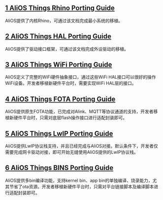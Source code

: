 ## [1 AliOS Things Rhino Porting Guide](https://github.com/alibaba/AliOS/wiki/AliOS-Things-Rhino-Porting-Guide)
AliOS提供了内核Rhino，可通过该文档完成最小系统的移植。
## [2 AliOS Things HAL Porting Guide](https://github.com/alibaba/AliOS/wiki/AliOS-Things-HAL-Porting-Guide)
AliOS提供了驱动接口框架，可通过该文档完成外设驱动的移植。
## [3 AliOS Things WiFi Porting Guide](https://github.com/alibaba/AliOS/wiki/AliOS-Things-WiFi-Porting-Guide)
AliOS定义了完整的WiFi硬件抽象接口，通过这些WiFi HAL接口可以很好的操作WiFi设备。开发者移植新硬件平台时，需要实现WiFi HAL层的接口。
## [4 AliOS Things FOTA Porting Guide](https://github.com/alibaba/AliOS/wiki/AliOS-Things-FOTA-Porting-Guide)
AliOS提供原生FOTA功能，已完成对Alink、MQTT等协议通道的支持，开发者移植新硬件平台时，只需对底层flash操作接口进行适配封装即可。
## [5 AliOS Things LwIP Porting Guide](https://github.com/alibaba/AliOS/wiki/AliOS-Things-LwIP-Porting-Guide)
AliOS提供LwIP协议栈支持，并且已经完成与AliOS对接。默认条件下，开发者仅需要完成网卡驱动对接，即可开始无缝使用AliOS提供的LwIP协议栈。
## [6 AliOS Things BINS Porting Guide](https://github.com/alibaba/AliOS/wiki/AliOS-Things-BINS-Porting-Guide)
AliOS提供多bin编译功能，支持kernel bin、app bin的单独编译、烧录能力，尤其节省了ota资源。开发者移植新硬件平台时，只需对平台链接脚本及编译脚本进行适配封装即可。